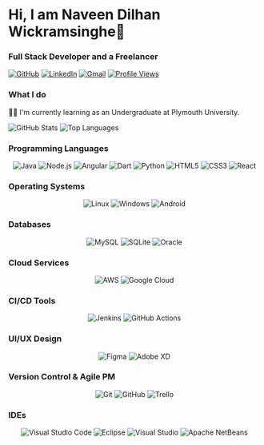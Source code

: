 # Hi, I am Naveen Dilhan Wickramsinghe👋

### Full Stack Developer and a Freelancer

[![GitHub](https://img.shields.io/badge/GitHub-%2312100E.svg?style=flat-square&logo=github&logoColor=white)](https://github.com/NaveenDilhan)
[![LinkedIn](https://img.shields.io/badge/LinkedIn-blue.svg?style=flat-square&logo=linkedin)](https://www.linkedin.com/in/naveen-wickramasinghe-507a15297/)
[![Gmail](https://img.shields.io/badge/Gmail-D14836?style=flat-square&logo=gmail&logoColor=white)](mailto:naveendilhanwic@gmail.com)
[![Profile Views](https://komarev.com/ghpvc/?username=your-profile&label=Profile%20views)](https://github.com/NaveenDilhan)

### What I do
👨‍💻 I'm currently learning as an Undergraduate at Plymouth University. 

![GitHub Stats](https://github-readme-stats.vercel.app/api?username=NaveenDilhan&show_icons=true&theme=radical)
![Top Languages](https://github-readme-stats.vercel.app/api/top-langs/?username=NaveenDilhan&layout=compact&theme=radical)

### Programming Languages

<p align="center">
    <img src="https://img.shields.io/badge/Java-%23ED8B00.svg?style=for-the-badge&logo=java&logoColor=white" alt="Java" />
    <img src="https://img.shields.io/badge/Node.js-43853D.svg?style=for-the-badge&logo=node.js&logoColor=white" alt="Node.js" />
    <img src="https://img.shields.io/badge/Angular-%23DD0031.svg?style=for-the-badge&logo=angular&logoColor=white" alt="Angular" />
    <img src="https://img.shields.io/badge/Dart-%230175C2.svg?style=for-the-badge&logo=dart&logoColor=white" alt="Dart" />
    <img src="https://img.shields.io/badge/Python-3670A0?style=for-the-badge&logo=python&logoColor=ffdd54" alt="Python" />
    <img src="https://img.shields.io/badge/HTML5-%23E34F26.svg?style=for-the-badge&logo=html5&logoColor=white" alt="HTML5" />
    <img src="https://img.shields.io/badge/CSS3-%231572B6.svg?style=for-the-badge&logo=css3&logoColor=white" alt="CSS3" />
    <img src="https://img.shields.io/badge/React-%2320232a.svg?style=for-the-badge&logo=react&logoColor=%2361DAFB" alt="React" />
</p>

### Operating Systems

<p align="center">
    <img src="https://img.shields.io/badge/Linux-FCC624?style=for-the-badge&logo=linux&logoColor=black" alt="Linux" />
    <img src="https://img.shields.io/badge/Windows-0078D6?style=for-the-badge&logo=windows&logoColor=white" alt="Windows" />
    <img src="https://img.shields.io/badge/Android-%233DDC84.svg?style=for-the-badge&logo=android&logoColor=white" alt="Android" />
</p>

### Databases

<p align="center">
    <img src="https://img.shields.io/badge/MySQL-%2300f.svg?style=for-the-badge&logo=mysql&logoColor=white" alt="MySQL" />
    <img src="https://img.shields.io/badge/SQLite-%2307405e.svg?style=for-the-badge&logo=sqlite&logoColor=white" alt="SQLite" />
    <img src="https://img.shields.io/badge/Oracle-F80000.svg?style=for-the-badge&logo=oracle&logoColor=white" alt="Oracle" />
</p>

### Cloud Services

<p align="center">
    <img src="https://img.shields.io/badge/Amazon%20AWS-%23232F3E.svg?style=for-the-badge&logo=amazon-aws&logoColor=white" alt="AWS" />
    <img src="https://img.shields.io/badge/Google%20Cloud-%234285F4.svg?style=for-the-badge&logo=google-cloud&logoColor=white" alt="Google Cloud" />
</p>

### CI/CD Tools

<p align="center">
    <img src="https://img.shields.io/badge/Jenkins-%232C5263.svg?style=for-the-badge&logo=jenkins&logoColor=white" alt="Jenkins" />
    <img src="https://img.shields.io/badge/GitHub%20Actions-%232671E5.svg?style=for-the-badge&logo=githubactions&logoColor=white" alt="GitHub Actions" />
</p>

### UI/UX Design

<p align="center">
    <img src="https://img.shields.io/badge/Figma-%23F24E1E.svg?style=for-the-badge&logo=figma&logoColor=white" alt="Figma" />
    <img src="https://img.shields.io/badge/Adobe%20XD-FF61F6.svg?style=for-the-badge&logo=adobexd&logoColor=white" alt="Adobe XD" />
</p>

### Version Control & Agile PM

<p align="center">
    <img src="https://img.shields.io/badge/Git-%23F05033.svg?style=for-the-badge&logo=git&logoColor=white" alt="Git" />
    <img src="https://img.shields.io/badge/GitHub-%2312100E.svg?style=for-the-badge&logo=github&logoColor=white" alt="GitHub" />
    <img src="https://img.shields.io/badge/Trello-%23026AA7.svg?style=for-the-badge&logo=trello&logoColor=white" alt="Trello" />
</p>

### IDEs

<p align="center">
    <img src="https://img.shields.io/badge/Visual%20Studio%20Code-%23007ACC.svg?style=for-the-badge&logo=visual-studio-code&logoColor=white" alt="Visual Studio Code" />
    <img src="https://img.shields.io/badge/Eclipse-%232C2255.svg?style=for-the-badge&logo=eclipse&logoColor=white" alt="Eclipse" />
    <img src="https://img.shields.io/badge/Visual%20Studio-%235C2D91.svg?style=for-the-badge&logo=visual-studio&logoColor=white" alt="Visual Studio" />
    <img src="https://img.shields.io/badge/Apache%20NetBeans-%231B6AC6.svg?style=for-the-badge&logo=apache-netbeans-ide&logoColor=white" alt="Apache NetBeans" />
</p>


